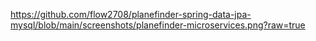 https://github.com/flow2708/planefinder-spring-data-jpa-mysql/blob/main/screenshots/planefinder-microservices.png?raw=true
